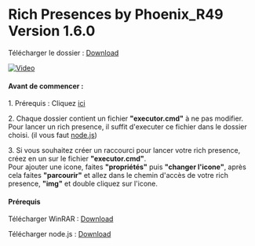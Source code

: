 Rich Presences by Phoenix\_R49 Version 1.6.0
============================================
Télécharger le dossier : [Download](https://cdn.discordapp.com/attachments/946416718580948993/953023581783224362/Rich_Presences_-_Phoenix_R49.rar)

[![Video](http://img.youtube.com/vi/n9DtH7EzWKo/0.jpg)](http://youtu.be/n9DtH7EzWKo)

#### Avant de commencer :  
1\. Prérequis : Cliquez [ici](https://github.com/phoenixr49/Rich-Presences#pr%C3%A9requis)  
  
2\. Chaque dossier contient un fichier **"executor.cmd"** à ne pas modifier.  
Pour lancer un rich presence, il suffit d'executer ce fichier dans le dossier choisi. (il vous faut [node.js](https://nodejs.org/))  
  
3\. Si vous souhaitez créer un raccourci pour lancer votre rich presence, créez en un sur le fichier **"executor.cmd"**.  
Pour ajouter une icone, faites **"propriétés"** puis **"changer l'icone"**, après cela faites **"parcourir"** et allez dans le chemin d'accès de votre rich presence, **"img"** et double cliquez sur l'icone.

#### Prérequis

Télécharger WinRAR : [Download](https://www.win-rar.com/predownload.html?&L=10)

Télécharger node.js : [Download](https://nodejs.org/)
